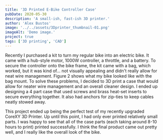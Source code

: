 ```yaml
---
title: '3D Printed E-Bike Controller Case'
pubDate: 2020-05-30
description: 'A small-ish, fast-ish 3D printer.'
author: 'Alex Bustos'
image: '../../assets/3Dprinter_thumbnail-01.png'
imageAlt: 'Demo image.'
project: true
tags: ['3D printing', 'CAD']
---
```


Recently I purchased a kit to turn my regular bike into an electric bike. It came with a hub-style motor, 1000W controller, a throttle, and a battery. To secure the controller onto the bike frame, the kit came with a bag, which worked, but it was kind of... not visually appealing and didn't really allow for neat wire management. Figure 2 shows what my bike looked like with the bag mount. To solve these problems, I decided to 3D print a case that would allow for neater wire management and an overall cleaner design. I ended up designing a 4 part case that used screws and brass heat-set inserts to secure everything together. It also had anchors for zip-ties to keep cables neatly stowed away.

This project ended up being the perfect test of my recently upgraded CoreXY 3D Printer. Up until this point, I had only ever printed relatively small parts. I was happy to see that all of the case parts (each taking around 8-10 hours to print) printed successfully. I think the final product came out pretty well, and I really like the overall look of the bike.
